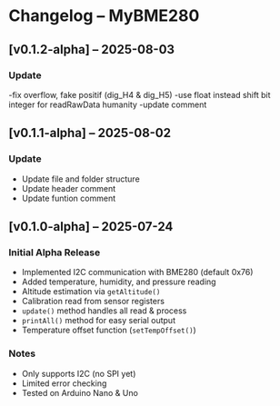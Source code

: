 # Changelog – MyBME280

## [v0.1.2-alpha] – 2025-08-03

### Update 

-fix overflow, fake positif (dig_H4 & dig_H5)
-use float  instead shift bit integer for readRawData humanity
-update comment

## [v0.1.1-alpha] – 2025-08-02

### Update 

- Update file and folder structure
- Update header comment
- Update funtion comment

## [v0.1.0-alpha] – 2025-07-24

### Initial Alpha Release

- Implemented I2C communication with BME280 (default 0x76)
- Added temperature, humidity, and pressure reading
- Altitude estimation via `getAltitude()`
- Calibration read from sensor registers
- `update()` method handles all read & process
- `printAll()` method for easy serial output
- Temperature offset function (`setTempOffset()`)

### Notes

- Only supports I2C (no SPI yet)
- Limited error checking
- Tested on Arduino Nano & Uno
